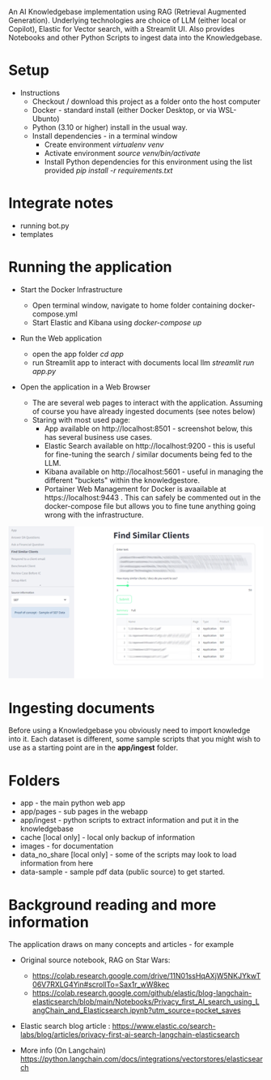 An AI Knowledgebase implementation using RAG (Retrieval Augmented Generation). Underlying technologies are choice of LLM (either local or Copilot), Elastic for Vector search, with a Streamlit UI. Also provides Notebooks and other Python Scripts to ingest data into the Knowledgebase.

# Setup

* Instructions 
    * Checkout / download this project as a folder onto the host computer
    * Docker - standard install (either Docker Desktop, or via WSL-Ubunto)
    * Python (3.10 or higher) install in the usual way.
    * Install dependencies - in a terminal window
        * Create environment _virtualenv venv_
        * Activate environment _source venv/bin/activate_
        * Install Python dependencies for this environment using the list provided _pip install -r requirements.txt_

# Integrate notes
* running bot.py
* templates


# Running the application

* Start the Docker Infrastructure 
    * Open terminal window, navigate to home folder containing docker-compose.yml
    * Start Elastic and Kibana using _docker-compose up_

* Run the Web application
    * open the app folder _cd app_
    * run Streamlit app to interact with documents local llm _streamlit run app.py_

* Open the application in a Web Browser
    *  The are several web pages to interact with the application. Assuming of course you have already ingested documents (see notes below)
    * Staring with most used page:
        * App available on http://localhost:8501 - screenshot below, this has several business use cases.
        * Elastic Search available on  http://localhost:9200 - this is useful for fine-tuning the search / similar documents being fed to the LLM.
        * Kibana available on http://localhost:5601  - useful in managing the different "buckets" within the knowledgestore.
        * Portainer Web Management for Docker is avaailable at https://localhost:9443 . This can safely be commented out in the docker-compose file but allows you to fine tune anything going wrong with the infrastructure.

![Screenshow of Streamlit Web App](images/screenshot.jpg "Screenshot of Web App")

# Ingesting documents

Before using a Knowledgebase you obviously need to import knowledge into it. Each dataset is different, some sample scripts that you might wish to use as a starting point are in the **app/ingest** folder.

# Folders
* app - the main python web app
* app/pages - sub pages in the webapp
* app/ingest - python scripts to extract information and put it in the knowledgebase
* cache [local only] - local only backup of information
* images - for documentation
* data_no_share [local only] - some of the scripts may look to load information from here
* data-sample - sample pdf data (public source) to get started.


# Background reading and more information

The application draws on many concepts and articles - for example

* Original source notebook, RAG on Star Wars: 
    * https://colab.research.google.com/drive/11N01ssHqAXjW5NKJYkwT06V7RXLG4Yin#scrollTo=Sax1r_wW8kec
    * https://colab.research.google.com/github/elastic/blog-langchain-elasticsearch/blob/main/Notebooks/Privacy_first_AI_search_using_LangChain_and_Elasticsearch.ipynb?utm_source=pocket_saves

* Elastic search blog article : https://www.elastic.co/search-labs/blog/articles/privacy-first-ai-search-langchain-elasticsearch
* More info (On Langchain) https://python.langchain.com/docs/integrations/vectorstores/elasticsearch
